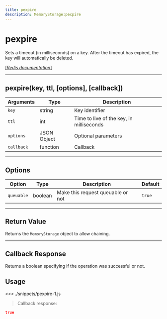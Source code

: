 ```yaml
---
title: pexpire
description: MemoryStorage:pexpire
---
```


# pexpire

Sets a timeout (in milliseconds) on a key. After the timeout has expired, the key will automatically be deleted.

[[_Redis documentation_]](https://redis.io/commands/pexpire)

---

## pexpire(key, ttl, [options], [callback])

| Arguments  | Type        | Description                              |
| ---------- | ----------- | ---------------------------------------- |
| `key`      | string      | Key identifier                           |
| `ttl`      | int         | Time to live of the key, in milliseconds |
| `options`  | JSON Object | Optional parameters                      |
| `callback` | function    | Callback                                 |

---

## Options

| Option     | Type    | Description                       | Default |
| ---------- | ------- | --------------------------------- | ------- |
| `queuable` | boolean | Make this request queuable or not | `true`  |

---

## Return Value

Returns the `MemoryStorage` object to allow chaining.

---

## Callback Response

Returns a boolean specifying if the operation was successful or not.

## Usage

<<< ./snippets/pexpire-1.js

> Callback response:

```json
true
```
